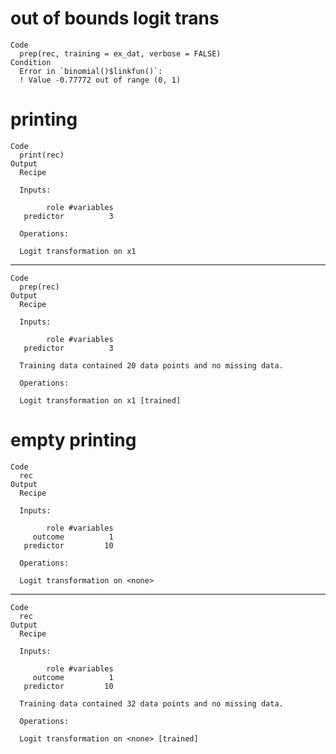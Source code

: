 # out of bounds logit trans

    Code
      prep(rec, training = ex_dat, verbose = FALSE)
    Condition
      Error in `binomial()$linkfun()`:
      ! Value -0.77772 out of range (0, 1)

# printing

    Code
      print(rec)
    Output
      Recipe
      
      Inputs:
      
            role #variables
       predictor          3
      
      Operations:
      
      Logit transformation on x1

---

    Code
      prep(rec)
    Output
      Recipe
      
      Inputs:
      
            role #variables
       predictor          3
      
      Training data contained 20 data points and no missing data.
      
      Operations:
      
      Logit transformation on x1 [trained]

# empty printing

    Code
      rec
    Output
      Recipe
      
      Inputs:
      
            role #variables
         outcome          1
       predictor         10
      
      Operations:
      
      Logit transformation on <none>

---

    Code
      rec
    Output
      Recipe
      
      Inputs:
      
            role #variables
         outcome          1
       predictor         10
      
      Training data contained 32 data points and no missing data.
      
      Operations:
      
      Logit transformation on <none> [trained]

